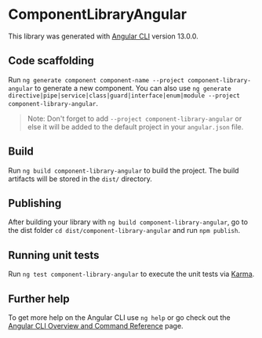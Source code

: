 # ComponentLibraryAngular

This library was generated with [Angular CLI](https://github.com/angular/angular-cli) version 13.0.0.

## Code scaffolding

Run `ng generate component component-name --project component-library-angular` to generate a new component. You can also use `ng generate directive|pipe|service|class|guard|interface|enum|module --project component-library-angular`.
> Note: Don't forget to add `--project component-library-angular` or else it will be added to the default project in your `angular.json` file. 

## Build

Run `ng build component-library-angular` to build the project. The build artifacts will be stored in the `dist/` directory.

## Publishing

After building your library with `ng build component-library-angular`, go to the dist folder `cd dist/component-library-angular` and run `npm publish`.

## Running unit tests

Run `ng test component-library-angular` to execute the unit tests via [Karma](https://karma-runner.github.io).

## Further help

To get more help on the Angular CLI use `ng help` or go check out the [Angular CLI Overview and Command Reference](https://angular.io/cli) page.

